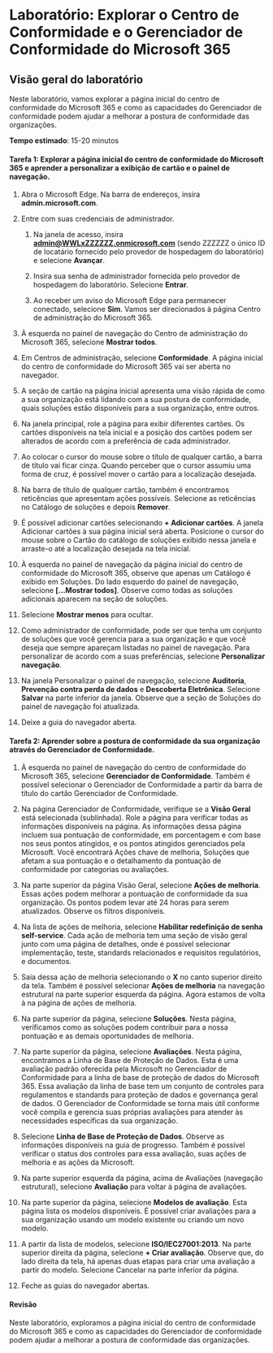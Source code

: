 ﻿---
lab:
    title: 'Explorar o Centro de Conformidade e o Gerenciador de Conformidade do Microsoft 365'
    module: 'Módulo 4 Lição 1: Descrever as funcionalidades das soluções de conformidade da Microsoft: Descrever os recursos de gerenciamento de conformidade na Microsoft'
---


# Laboratório: Explorar o Centro de Conformidade e o Gerenciador de Conformidade do Microsoft 365

## Visão geral do laboratório
Neste laboratório, vamos explorar a página inicial do centro de conformidade do Microsoft 365 e como as capacidades do Gerenciador de conformidade podem ajudar a melhorar a postura de conformidade das organizações.


**Tempo estimado**: 15-20 minutos

#### Tarefa 1: Explorar a página inicial do centro de conformidade do Microsoft 365 e aprender a personalizar a exibição de cartão e o painel de navegação.

1.	Abra o Microsoft Edge. Na barra de endereços, insira **admin.microsoft.com**.

1. Entre com suas credenciais de administrador.
    1. Na janela de acesso, insira **admin@WWLxZZZZZZ.onmicrosoft.com** (sendo ZZZZZZ o único ID de locatário fornecido pelo provedor de hospedagem do laboratório) e selecione **Avançar**.
    
    1. Insira sua senha de administrador fornecida pelo provedor de hospedagem do laboratório. Selecione **Entrar**.
    1. Ao receber um aviso do Microsoft Edge para permanecer conectado, selecione **Sim**. Vamos ser direcionados à página Centro de administração do Microsoft 365.

1. À esquerda no painel de navegação do Centro de administração do Microsoft 365, selecione **Mostrar todos**.

1. Em Centros de administração, selecione **Conformidade**.  A página inicial do centro de conformidade do Microsoft 365 vai ser aberta no navegador.  
1. A seção de cartão na página inicial apresenta uma visão rápida de como a sua organização está lidando com a sua postura de conformidade, quais soluções estão disponíveis para a sua organização, entre outros.
1. Na janela principal, role a página para exibir diferentes cartões. Os cartões disponíveis na tela inicial e a posição dos cartões podem ser alterados de acordo com a preferência de cada administrador.  
1. Ao colocar o cursor do mouse sobre o título de qualquer cartão, a barra de título vai ficar cinza.  Quando perceber que o cursor assumiu uma forma de cruz, é possível mover o cartão para a localização desejada.
1. Na barra de título de qualquer cartão, também é encontramos reticências que apresentam ações possíveis.  Selecione as reticências no Catálogo de soluções e depois **Remover**.
1. É possível adicionar cartões selecionando **+ Adicionar cartões**.  A janela Adicionar cartões à sua página inicial será aberta.  Posicione o cursor do mouse sobre o Cartão do catálogo de soluções exibido nessa janela e arraste-o até a localização desejada na tela inicial.
1. À esquerda no painel de navegação da página inicial do centro de conformidade do Microsoft 365, observe que apenas um Catálogo é exibido em Soluções.  Do lado esquerdo do painel de navegação, selecione **[...Mostrar todos]**.  Observe como todas as soluções adicionais aparecem na seção de soluções.  
1. Selecione **Mostrar menos** para ocultar.
1. Como administrador de conformidade, pode ser que tenha um conjunto de soluções que você gerencia para a sua organização e que você deseja que sempre apareçam listadas no painel de navegação.  Para personalizar de acordo com a suas preferências, selecione **Personalizar navegação**.  
1. Na janela Personalizar o painel de navegação, selecione **Auditoria**, **Prevenção contra perda de dados** e **Descoberta Eletrônica**.  Selecione **Salvar** na parte inferior da janela.  Observe que a seção de Soluções do painel de navegação foi atualizada.
1. Deixe a guia do navegador aberta.

#### Tarefa 2: Aprender sobre a postura de conformidade da sua organização através do Gerenciador de Conformidade.

1. À esquerda no painel de navegação do centro de conformidade do Microsoft 365, selecione **Gerenciador de Conformidade**.  Também é possível selecionar o Gerenciador de Conformidade a partir da barra de título do cartão Gerenciador de Conformidade.

1. Na página Gerenciador de Conformidade, verifique se a **Visão Geral** está selecionada (sublinhada). Role a página para verificar todas as informações disponíveis na página.  As informações dessa página incluem sua pontuação de conformidade, em porcentagem e com base nos seus pontos atingidos, e os pontos atingidos gerenciados pela Microsoft.   Você encontrará Ações chave de melhoria, Soluções que afetam a sua pontuação e o detalhamento da pontuação de conformidade por categorias ou avaliações.

1. Na parte superior da página Visão Geral, selecione **Ações de melhoria**.  Essas ações podem melhorar a pontuação de conformidade da sua organização. Os pontos podem levar até 24 horas para serem atualizados.  Observe os filtros disponíveis.

1. Na lista de ações de melhoria, selecione **Habilitar redefinição de senha self-service**.  Cada ação de melhoria tem uma seção de visão geral junto com uma página de detalhes, onde é possível selecionar implementação, teste, standards relacionados e requisitos regulatórios, e documentos.

1. Saia dessa ação de melhoria selecionando o **X** no canto superior direito da tela.  Também é possível selecionar **Ações de melhoria** na navegação estrutural na parte superior esquerda da página.  Agora estamos de volta à na página de ações de melhoria.

1. Na parte superior da página, selecione **Soluções**. Nesta página, verificamos como as soluções podem contribuir para a nossa pontuação e as demais oportunidades de melhoria.

1. Na parte superior da página, selecione **Avaliações**. Nesta página, encontramos a Linha de Base de Proteção de Dados.  Esta é uma avaliação padrão oferecida pela Microsoft no Gerenciador de Conformidade para a linha de base de proteção de dados do Microsoft 365.  Essa avaliação da linha de base tem um conjunto de controles para regulamentos e standards para proteção de dados e governança geral de dados. O Gerenciador de Conformidade se torna mais útil conforme você compila e gerencia suas próprias avaliações para atender às necessidades específicas da sua organização.

1. Selecione **Linha de Base de Proteção de Dados**.  Observe as informações disponíveis na guia de progresso.  Também é possível verificar o status dos controles para essa avaliação, suas ações de melhoria e as ações da Microsoft.  

1. Na parte superior esquerda da página, acima de Avaliações (navegação estrutural), selecione **Avaliação** para voltar à página de avaliações.  

1. Na parte superior da página, selecione **Modelos de avaliação**.  Esta página lista os modelos disponíveis. É possível criar avaliações para a sua organização usando um modelo existente ou criando um novo modelo.
 
1. A partir da lista de modelos, selecione **ISO/IEC27001:2013**. Na parte superior direita da página, selecione **+ Criar avaliação**.  Observe que, do lado direita da tela, há apenas duas etapas para criar uma avaliação a partir do modelo.  Selecione Cancelar na parte inferior da página.

1. Feche as guias do navegador abertas.


#### Revisão
Neste laboratório, exploramos a página inicial do centro de conformidade do Microsoft 365 e como as capacidades do Gerenciador de conformidade podem ajudar a melhorar a postura de conformidade das organizações.
